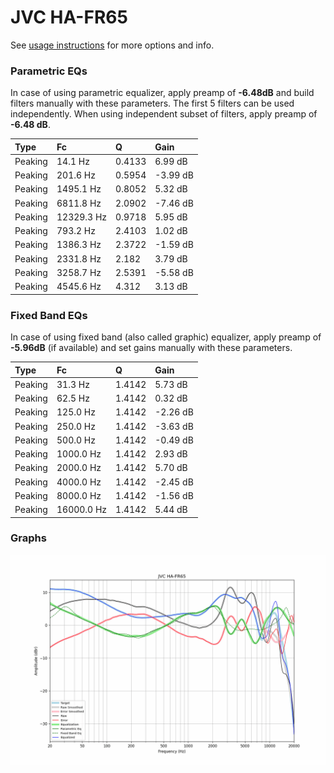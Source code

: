 # JVC HA-FR65
See [usage instructions](https://github.com/jaakkopasanen/AutoEq#usage) for more options and info.

### Parametric EQs
In case of using parametric equalizer, apply preamp of **-6.48dB** and build filters manually
with these parameters. The first 5 filters can be used independently.
When using independent subset of filters, apply preamp of **-6.48 dB**.

| Type    | Fc         |      Q | Gain     |
|:--------|:-----------|:-------|:---------|
| Peaking | 14.1 Hz    | 0.4133 | 6.99 dB  |
| Peaking | 201.6 Hz   | 0.5954 | -3.99 dB |
| Peaking | 1495.1 Hz  | 0.8052 | 5.32 dB  |
| Peaking | 6811.8 Hz  | 2.0902 | -7.46 dB |
| Peaking | 12329.3 Hz | 0.9718 | 5.95 dB  |
| Peaking | 793.2 Hz   | 2.4103 | 1.02 dB  |
| Peaking | 1386.3 Hz  | 2.3722 | -1.59 dB |
| Peaking | 2331.8 Hz  | 2.182  | 3.79 dB  |
| Peaking | 3258.7 Hz  | 2.5391 | -5.58 dB |
| Peaking | 4545.6 Hz  | 4.312  | 3.13 dB  |

### Fixed Band EQs
In case of using fixed band (also called graphic) equalizer, apply preamp of **-5.96dB**
(if available) and set gains manually with these parameters.

| Type    | Fc         |      Q | Gain     |
|:--------|:-----------|:-------|:---------|
| Peaking | 31.3 Hz    | 1.4142 | 5.73 dB  |
| Peaking | 62.5 Hz    | 1.4142 | 0.32 dB  |
| Peaking | 125.0 Hz   | 1.4142 | -2.26 dB |
| Peaking | 250.0 Hz   | 1.4142 | -3.63 dB |
| Peaking | 500.0 Hz   | 1.4142 | -0.49 dB |
| Peaking | 1000.0 Hz  | 1.4142 | 2.93 dB  |
| Peaking | 2000.0 Hz  | 1.4142 | 5.70 dB  |
| Peaking | 4000.0 Hz  | 1.4142 | -2.45 dB |
| Peaking | 8000.0 Hz  | 1.4142 | -1.56 dB |
| Peaking | 16000.0 Hz | 1.4142 | 5.44 dB  |

### Graphs
![](./JVC%20HA-FR65.png)